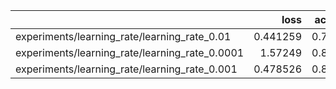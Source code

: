|                                                |     loss |   accuracy |
|:-----------------------------------------------|---------:|-----------:|
| experiments/learning_rate/learning_rate_0.01   | 0.441259 |   0.788194 |
| experiments/learning_rate/learning_rate_0.0001 | 1.57249  |   0.811869 |
| experiments/learning_rate/learning_rate_0.001  | 0.478526 |   0.827336 |